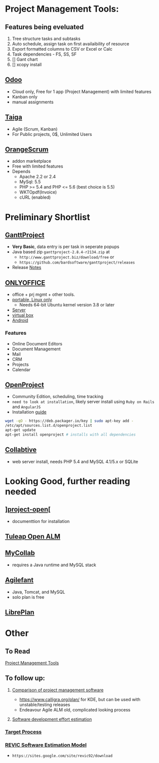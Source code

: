 # Project Management Tools:

## Features being eveluated
1. Tree structure tasks and subtasks
2. Auto schedule, assign task on first availaibility of resource
3. Export formatted columns to CSV or Excel or Calc
4. Task dependencies - FS, SS, SF
5. [] Gant chart
6. [] xcopy install

## [Odoo](https://www.odoo.com/)
- Cloud only, Free for 1 app (Project Management) with limited features
- Kanban only
- manual assignments

## [Taiga](https://taiga.io/)
- Agile (Scrum, Kanban)
- For Public projects, 0$, Unlimited Users


## [OrangeScrum](http://www.orangescrum.org/)
- addon marketplace
- Free with limited features
- Depends
	-	Apache 2.2 or 2.4
	-	MySql: 5.5
	-	PHP >= 5.4 and PHP <= 5.6 (best choice is 5.5)
	-	WK<html>TOpdf(Invoice)
	-	cURL (enabled)


# Preliminary Shortlist

## [GanttProject](http://www.ganttproject.biz/)
- **Very Basic**, data entry is per task in seperate popups
- Java based zip `ganttproject-2.8.4-r2134.zip` at
	- `http://www.ganttproject.biz/download/free` or
	- `https://github.com/bardsoftware/ganttproject/releases`
- Release [Notes](http://www.ganttproject.biz/pilsen)

## [ONLYOFFICE](https://www.onlyoffice.com/)
- office + prj mgmt + other tools.
- [portable, Linux only](http://download.onlyoffice.com/install/desktop/editors/linux/onlyoffice-desktopeditors-x64.tar.gz)
	- Needs 64-bit Ubuntu kernel version 3.8 or later
- [Server](https://www.onlyoffice.com/download.aspx)
- [virtual box]()
- [Android](https://play.google.com/store/apps/details?id=com.onlyoffice.documents)
### Features
- Online Document Editors
- Document Management
- Mail
- CRM
- Projects
- Calendar

## [OpenProject](https://www.openproject.org/)
- Community Edition, scheduling, time tracking
- `need to look at installation`, likely server install using `Ruby on Rails` and `AngularJS`
- Installation [guide](https://www.openproject.org/download-and-installation/)
```bash
wget -qO - https://deb.packager.io/key | sudo apt-key add -
/etc/apt/sources.list.d/openproject.list
apt-get update
apt-get install openproject # installs with all dependencies
```

## [Collabtive](http://collabtive.o-dyn.de/)
- web server install, needs PHP 5.4 and MySQL 4.1/5.x or SQLite


# Looking Good, further reading needed
## [\]project-open\[](http://www.project-open.com/)
- documenttion for installation

## [Tuleap Open ALM](https://www.tuleap.org/)

## [MyCollab](http://community.mycollab.com/)
- requires a Java runtime and MySQL stack

## [Agilefant](http://www.agilefant.com/)
- Java, Tomcat, and MySQL
- solo plan is free

## [LibrePlan](http://www.libreplan.com/)

# Other

## To Read
[Project Management Tools](https://www.tutorialspoint.com/management_concepts/project_management_tools.htm)

## To follow up:
1. [Comparison of project management software](https://en.wikipedia.org/wiki/Comparison_of_project_management_software)
	- https://www.calligra.org/plan/
		for KDE, but can be used with unstable/testing releases
	- Endeavour Agile ALM
		old, complicated looking process

2. [Software development effort estimation](https://en.wikipedia.org/wiki/Software_development_effort_estimation#Development_estimation_software)

### [Target Process](https://www.targetprocess.com/)

### [REVIC Software Estimation Model](https://web.archive.org/web/20101115172302/http://sepo.spawar.navy.mil:80/Estimation.html)
- `https://sites.google.com/site/revic92/download`
